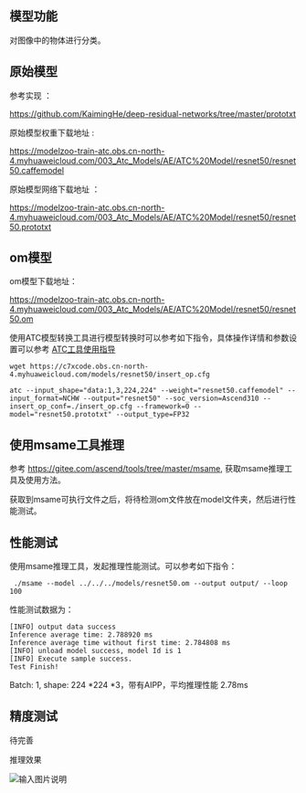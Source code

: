 ## 模型功能

 对图像中的物体进行分类。

## 原始模型

参考实现 ：

https://github.com/KaimingHe/deep-residual-networks/tree/master/prototxt

原始模型权重下载地址 :

https://modelzoo-train-atc.obs.cn-north-4.myhuaweicloud.com/003_Atc_Models/AE/ATC%20Model/resnet50/resnet50.caffemodel

原始模型网络下载地址 ：

https://modelzoo-train-atc.obs.cn-north-4.myhuaweicloud.com/003_Atc_Models/AE/ATC%20Model/resnet50/resnet50.prototxt


## om模型

om模型下载地址：

https://modelzoo-train-atc.obs.cn-north-4.myhuaweicloud.com/003_Atc_Models/AE/ATC%20Model/resnet50/resnet50.om

使用ATC模型转换工具进行模型转换时可以参考如下指令，具体操作详情和参数设置可以参考  [ATC工具使用指导](https://support.huaweicloud.com/ti-atc-A200dk_3000/altasatc_16_002.html) 

```
wget https://c7xcode.obs.cn-north-4.myhuaweicloud.com/models/resnet50/insert_op.cfg
```

```
atc --input_shape="data:1,3,224,224" --weight="resnet50.caffemodel" --input_format=NCHW --output="resnet50" --soc_version=Ascend310 --insert_op_conf=./insert_op.cfg --framework=0 --model="resnet50.prototxt" --output_type=FP32
```

## 使用msame工具推理

参考 https://gitee.com/ascend/tools/tree/master/msame, 获取msame推理工具及使用方法。

获取到msame可执行文件之后，将待检测om文件放在model文件夹，然后进行性能测试。

## 性能测试

使用msame推理工具，发起推理性能测试。可以参考如下指令： 

```
 ./msame --model ../../../models/resnet50.om --output output/ --loop 100

```

性能测试数据为：

```
[INFO] output data success
Inference average time: 2.788920 ms
Inference average time without first time: 2.784808 ms
[INFO] unload model success, model Id is 1
[INFO] Execute sample success.
Test Finish!
```

Batch: 1, shape:  224 *224 *3，带有AIPP，平均推理性能 2.78ms

## 精度测试

待完善

推理效果

![输入图片说明](https://images.gitee.com/uploads/images/2020/1218/101122_8d4dad5f_5578318.jpeg "out_dog2_1024_683.jpg")